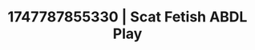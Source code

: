 ---
categories:
- Vore fantasy
- Fantasy kink
- Unspoken desires
- Erotic friction
- Story-driven erotica
image: /assets/images/1747787855330.jpg
layout: post
seo:
  description: Featured content with artistic ABDL Play, Scat Fetish. HD images available.
  keywords: ABDL Play, Scat Fetish
  og_image: /assets/images/1747787855330.jpg
  schema_type: VisualArtwork
tags:
- ABDL Play
- '#1747787855330'
- Scat Fetish
title: 1747787855330 | Scat Fetish ABDL Play
---